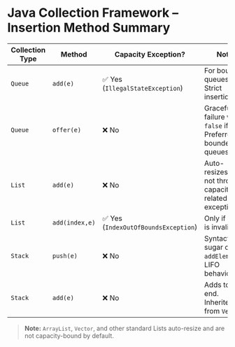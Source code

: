 # Java Collection Framework – Insertion Method Summary

| Collection Type | Method         | Capacity Exception?         | Notes                                                                 |
|-----------------|----------------|------------------------------|-----------------------------------------------------------------------|
| `Queue`         | `add(e)`       | ✅ Yes (`IllegalStateException`) | For bounded queues. Strict insertion.                                 |
| `Queue`         | `offer(e)`     | ❌ No                         | Graceful failure with `false` if full. Preferred for bounded queues.  |
| `List`          | `add(e)`       | ❌ No                         | Auto-resizes. Will not throw capacity-related exceptions.             |
| `List`          | `add(index,e)` | ✅ Yes (`IndexOutOfBoundsException`) | Only if index is invalid.                                           |
| `Stack`         | `push(e)`      | ❌ No                         | Syntactic sugar over `addElement()`. LIFO behavior.                   |
| `Stack`         | `add(e)`       | ❌ No                         | Adds to the end. Inherited from `Vector`.                             |

> **Note:** `ArrayList`, `Vector`, and other standard Lists auto-resize and are not capacity-bound by default.
